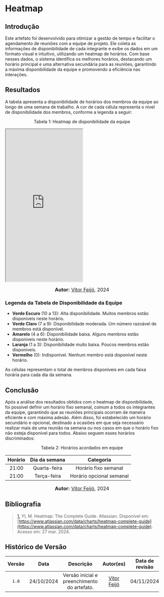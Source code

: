 # Heatmap

## Introdução

Este artefato foi desenvolvido para otimizar a gestão de tempo e facilitar o agendamento de reuniões com a equipe de projeto. Ele coleta as informações de disponibilidade de cada integrante e exibe os dados em um formato visual e intuitivo, utilizando um heatmap de horários. Com base nesses dados, o sistema identifica os melhores horários, destacando um horário principal e uma alternativa secundária para as reuniões, garantindo a máxima disponibilidade da equipe e promovendo a eficiência nas interações.

## Resultados

A tabela apresenta a disponibilidade de horários dos membros da equipe ao longo de uma semana de trabalho. A cor de cada célula representa o nível de disponibilidade dos membros, conforme a legenda a seguir:

<p align="center" > <font>Tabela 1: Heatmap de disponibilidade da equipe</font> </p>

<iframe src="https://docs.google.com/spreadsheets/d/e/2PACX-1vRBkvvmR0msEtW6KkfpLf-333E0wCARXp2P2GOhFd6z76PPoTjj6W0Hczu4qFeHZpXmgva6v7QXSrp0/pubhtml?gid=96807035&amp;single=true&amp;widget=true&amp;headers=false" width="50%" height="500"></iframe>

<font size="3"><p style="text-align: center"><b>Autor:</b> [Vitor Feijó](https://github.com/vitorfleonardo), 2024</p></font>

### Legenda da Tabela de Disponibilidade da Equipe

- **Verde Escuro** (10 a 13): Alta disponibilidade. Muitos membros estão disponíveis neste horário.
- **Verde Claro** (7 a 9): Disponibilidade moderada. Um número razoável de membros está disponível.
- **Amarelo** (4 a 6): Disponibilidade baixa. Alguns membros estão disponíveis neste horário.
- **Laranja** (1 a 3): Disponibilidade muito baixa. Poucos membros estão disponíveis.
- **Vermelho** (0): Indisponível. Nenhum membro está disponível neste horário.

As células representam o total de membros disponíveis em cada faixa horária para cada dia da semana.

## Conclusão

Após a análise dos resultados obtidos com o heatmap de disponibilidade, foi possível definir um horário fixo semanal, comum a todos os integrantes da equipe, garantindo que as reuniões principais ocorram de maneira eficiente e com máxima adesão. Além disso, foi estabelecido um horário secundário e opcional, destinado a ocasiões em que seja necessário realizar mais de uma reunião na semana ou nos casos em que o horário fixo não esteja disponível para todos. Abaixo seguem esses horários discriminados:

<p align="center" > <font>Tabela 2: Horários acordados em equipe</font> </p>

<center>

| Horário | Dia da semana | Categoria |
| :-: | :-: | :-: |
| 21:00 |  Quarta-feira | Horário fixo semanal |
| 21:00 |  Terça-feira | Horário opcional semanal |

</center>

<font size="3"><p style="text-align: center"><b>Autor:</b> [Vitor Feijó](https://github.com/vitorfleonardo), 2024</p></font>

## Bibliografia

> <a id="QT1" href="#anchor_1">1.</a> YI, M. Heatmap: The Complete Guide. Atlassian. Disponível em: [https://www.atlassian.com/data/charts/heatmap-complete-guide](https://www.atlassian.com/data/charts/heatmap-complete-guide). Acesso em: 27 mar. 2024.

## Histórico de Versão

| Versão | Data | Descrição | Autor(es) | Data de revisão | Revisor(es) |
| :-: | :-: | :-: | :-: | :-: | :-: |
| `1.0` | 24/10/2024  | Versão inicial e preenchimento do artefato. | [Vitor Feijó](https://github.com/vitorfleonardo) |  04/11/2024  |  [João Barreto](https://github.com/JoaoBarreto03)  |
